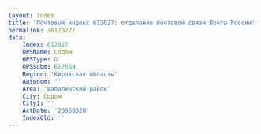 ```yaml
---
layout: index
title: 'Почтовый индекс 612027: отделение почтовой связи Почты России'
permalink: /612027/
data:
    Index: 612027
    OPSName: Содом
    OPSType: О
    OPSSubm: 612669
    Region: 'Кировская область'
    Autonom: ''
    Area: 'Шабалинский район'
    City: Содом
    City1: ''
    ActDate: '20050628'
    IndexOld: ''
---
```

